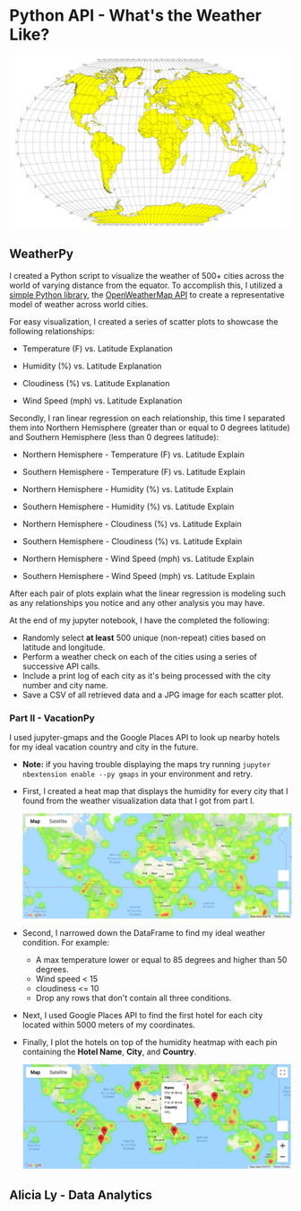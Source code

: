 # Python API - What's the Weather Like?

![Equator](Images/equatorsign.png)

## WeatherPy

I created a Python script to visualize the weather of 500+ cities across the world of varying distance from the equator. To accomplish this, I utilized a [simple Python library](https://pypi.python.org/pypi/citipy), the [OpenWeatherMap API](https://openweathermap.org/api) to create a representative model of weather across world cities.

For easy visualization, I created a series of scatter plots to showcase the following relationships:

* Temperature (F) vs. Latitude
Explanation 

* Humidity (%) vs. Latitude
Explanation 

* Cloudiness (%) vs. Latitude
Explanation 

* Wind Speed (mph) vs. Latitude
Explanation 

Secondly, I ran linear regression on each relationship, this time I separated them into Northern Hemisphere (greater than or equal to 0 degrees latitude) and Southern Hemisphere (less than 0 degrees latitude):

* Northern Hemisphere - Temperature (F) vs. Latitude
Explain 

* Southern Hemisphere - Temperature (F) vs. Latitude
Explain 

* Northern Hemisphere - Humidity (%) vs. Latitude
Explain 

* Southern Hemisphere - Humidity (%) vs. Latitude
Explain 

* Northern Hemisphere - Cloudiness (%) vs. Latitude
Explain 

* Southern Hemisphere - Cloudiness (%) vs. Latitude
Explain 

* Northern Hemisphere - Wind Speed (mph) vs. Latitude
Explain 

* Southern Hemisphere - Wind Speed (mph) vs. Latitude
Explain 

After each pair of plots explain what the linear regression is modeling such as any relationships you notice and any other analysis you may have.

At the end of my jupyter notebook, I have the completed the following:

* Randomly select **at least** 500 unique (non-repeat) cities based on latitude and longitude.
* Perform a weather check on each of the cities using a series of successive API calls.
* Include a print log of each city as it's being processed with the city number and city name.
* Save a CSV of all retrieved data and a JPG image for each scatter plot.

### Part II - VacationPy

I used jupyter-gmaps and the Google Places API to look up nearby hotels for my ideal vacation country and city in the future. 

* **Note:** if you having trouble displaying the maps try running `jupyter nbextension enable --py gmaps` in your environment and retry.

* First, I created a heat map that displays the humidity for every city that I found from the weather visualization data that I got from part I. 

  ![heatmap](Images/heatmap.png)

* Second, I narrowed down the DataFrame to find my ideal weather condition. For example:

  * A max temperature lower or equal to 85 degrees and higher than 50 degrees.
  * Wind speed < 15
  * cloudiness <= 10
  * Drop any rows that don't contain all three conditions. 


* Next, I used Google Places API to find the first hotel for each city located within 5000 meters of my coordinates.

* Finally, I plot the hotels on top of the humidity heatmap with each pin containing the **Hotel Name**, **City**, and **Country**.

  ![hotel map](Images/hotel_map.png)

## Alicia Ly - Data Analytics

